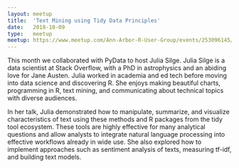```yaml
---
layout: meetup
title:  'Text Mining using Tidy Data Principles'
date:   2018-10-09
type:   meetup
meetup: https://www.meetup.com/Ann-Arbor-R-User-Group/events/253096145/
---
```


This month we collaborated with PyData to host Julia Silge. Julia Silge is a data scientist at Stack Overflow, with a PhD in astrophysics and an abiding love for Jane Austen. Julia worked in academia and ed tech before moving into data science and discovering R. She enjoys making beautiful charts, programming in R, text mining, and communicating about technical topics with diverse audiences.

In her talk, Julia demonstrated how to manipulate, summarize, and visualize characteristics of text using these methods and R packages from the tidy tool ecosystem. These tools are highly effective for many analytical questions and allow analysts to integrate natural language processing into effective workflows already in wide use. She also explored how to implement approaches such as sentiment analysis of texts, measuring tf-idf, and building text models.
